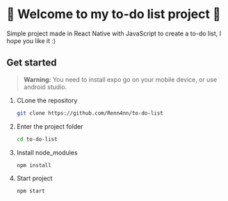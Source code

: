 # 📝 Welcome to my to-do list project 👋

Simple project made in React Native with JavaScript to create a to-do list, I hope you like it :)

## Get started

> **Warning:** You need to install expo go on your mobile device, or use android studio.


1. CLone the repository

   ```bash
   git clone https://github.com/Renn4nn/to-do-list
   ```

2. Enter the project folder

   ```bash
   cd to-do-list
   ```
   
3. Install node_modules

   ```bash
   npm install
   ```

4. Start project

   ```bash
   npm start
   ```
